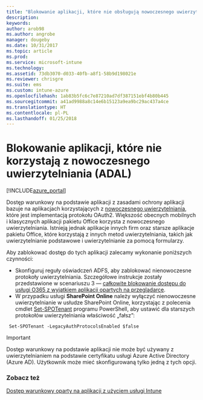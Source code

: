 ```yaml
---
title: "Blokowanie aplikacji, które nie obsługują nowoczesnego uwierzytelniania, przy użyciu usługi Intune"
description: 
keywords: 
author: arob98
ms.author: angrobe
manager: dougeby
ms.date: 10/31/2017
ms.topic: article
ms.prod: 
ms.service: microsoft-intune
ms.technology: 
ms.assetid: 73db3070-d033-40fb-a8f1-58b9d198021e
ms.reviewer: chrisgre
ms.suite: ems
ms.custom: intune-azure
ms.openlocfilehash: 1ab83b5fc6c7e87210ad7df387151ebf4b80b445
ms.sourcegitcommit: a41ad9988a8c14e6b15123a9ea9bc29ac437a4ce
ms.translationtype: HT
ms.contentlocale: pl-PL
ms.lasthandoff: 01/25/2018
---
```

# <a name="block-apps-that-do-not-use-modern-authentication-adal"></a>Blokowanie aplikacji, które nie korzystają z nowoczesnego uwierzytelniania (ADAL)

[!INCLUDE[azure_portal](./includes/azure_portal.md)]

Dostęp warunkowy na podstawie aplikacji z zasadami ochrony aplikacji bazuje na aplikacjach korzystających z [nowoczesnego uwierzytelniania](https://support.office.com/article/Using-Office-365-modern-authentication-with-Office-clients-776c0036-66fd-41cb-8928-5495c0f9168a), które jest implementacją protokołu OAuth2. Większość obecnych mobilnych i klasycznych aplikacji pakietu Office korzysta z nowoczesnego uwierzytelniania. Istnieją jednak aplikacje innych firm oraz starsze aplikacje pakietu Office, które korzystają z innych metod uwierzytelniania, takich jak uwierzytelnianie podstawowe i uwierzytelnianie za pomocą formularzy.

Aby zablokować dostęp do tych aplikacji zalecamy wykonanie poniższych czynności:

* Skonfiguruj reguły oświadczeń ADFS, aby zablokować nienowoczesne protokoły uwierzytelniania. Szczegółowe instrukcje zostały przedstawione w scenariuszu 3 — [całkowite blokowanie dostępu do usługi O365 z wyjątkiem aplikacji opartych na przeglądarce](https://technet.microsoft.com/library/dn592182.aspx).
* W przypadku usługi **SharePoint Online** należy wyłączyć nienowoczesne uwierzytelnianie w usłudze SharePoint Online, korzystając z polecenia cmdlet [Set-SPOTenant](https://technet.microsoft.com/library/fp161390.aspx) programu PowerShell, aby ustawić dla starszych protokołów uwierzytelniania właściwość „fałsz”:

```
 Set-SPOTenant -LegacyAuthProtocolsEnabled $false

```


>[!IMPORTANT]
>Dostęp warunkowy na podstawie aplikacji nie może być używany z uwierzytelnianiem na podstawie certyfikatu usługi Azure Active Directory (Azure AD). Użytkownik może mieć skonfigurowaną tylko jedną z tych opcji.

### <a name="see-also"></a>Zobacz też
[Dostęp warunkowy oparty na aplikacji z użyciem usługi Intune](app-based-conditional-access-intune.md)
